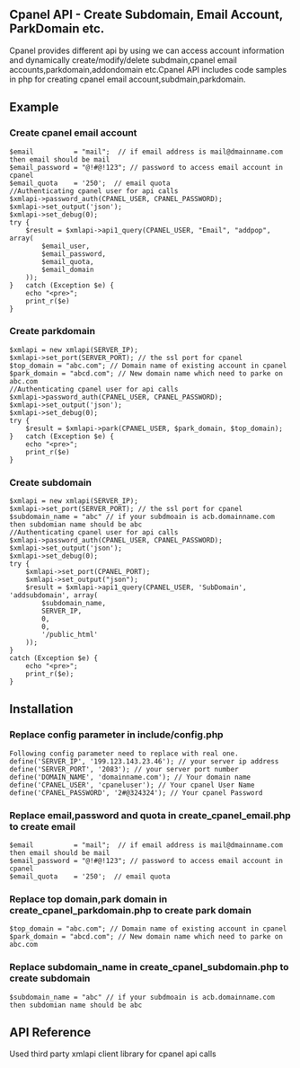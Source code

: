 ## Cpanel API - Create Subdomain, Email Account, ParkDomain etc.
Cpanel provides different api by using we can access account information and dynamically create/modify/delete subdmain,cpanel email accounts,parkdomain,addondomain etc.Cpanel API includes code samples in php for creating cpanel email account,subdmain,parkdomain.

## Example
### Create cpanel email account
    $email          = "mail";  // if email address is mail@dmainname.com then email should be mail
    $email_password = "@!#@!123"; // password to access email account in cpanel
    $email_quota    = '250';  // email quota
    //Authenticating cpanel user for api calls
    $xmlapi->password_auth(CPANEL_USER, CPANEL_PASSWORD);
    $xmlapi->set_output('json');        
    $xmlapi->set_debug(0);
    try {
        $result = $xmlapi->api1_query(CPANEL_USER, "Email", "addpop", array(
            $email_user,
            $email_password,
            $email_quota,
            $email_domain
        ));
    }   catch (Exception $e) {
        echo "<pre>";
        print_r($e)
    }
### Create parkdomain
    $xmlapi = new xmlapi(SERVER_IP);
    $xmlapi->set_port(SERVER_PORT); // the ssl port for cpanel          
    $top_domain = "abc.com"; // Domain name of existing account in cpanel
    $park_domain = "abcd.com"; // New domain name which need to parke on abc.com
    //Authenticating cpanel user for api calls
    $xmlapi->password_auth(CPANEL_USER, CPANEL_PASSWORD);
    $xmlapi->set_output('json');        
    $xmlapi->set_debug(0);
    try {
        $result = $xmlapi->park(CPANEL_USER, $park_domain, $top_domain);    
    }   catch (Exception $e) {
        echo "<pre>";
        print_r($e)
    }
### Create subdomain

    $xmlapi = new xmlapi(SERVER_IP);
    $xmlapi->set_port(SERVER_PORT); // the ssl port for cpanel
    $subdomain_name = "abc" // if your subdmoain is acb.domainname.com then subdomian name should be abc
    //Authenticating cpanel user for api calls
    $xmlapi->password_auth(CPANEL_USER, CPANEL_PASSWORD);
    $xmlapi->set_output('json');        
    $xmlapi->set_debug(0);
    try {
        $xmlapi->set_port(CPANEL_PORT);
        $xmlapi->set_output("json");
        $result = $xmlapi->api1_query(CPANEL_USER, 'SubDomain', 'addsubdomain', array(
            $subdomain_name,
            SERVER_IP,
            0,
            0,
            '/public_html'
        ));
    }
    catch (Exception $e) {
        echo "<pre>";
        print_r($e);
    }

## Installation
### Replace config parameter in include/config.php
    Following config parameter need to replace with real one.
    define('SERVER_IP', '199.123.143.23.46'); // your server ip address
    define('SERVER_PORT', '2083'); // your server port number
    define('DOMAIN_NAME', 'domainname.com'); // Your domain name
    define('CPANEL_USER', 'cpaneluser'); // Your cpanel User Name 
    define('CPANEL_PASSWORD', '2#@324324'); // Your cpanel Password 
### Replace email,password and quota in create_cpanel_email.php to create email
    $email          = "mail";  // if email address is mail@dmainname.com then email should be mail
    $email_password = "@!#@!123"; // password to access email account in cpanel
    $email_quota    = '250';  // email quota
### Replace top domain,park domain in create_cpanel_parkdomain.php to create park domain
    $top_domain = "abc.com"; // Domain name of existing account in cpanel
    $park_domain = "abcd.com"; // New domain name which need to parke on abc.com
### Replace subdomain_name in create_cpanel_subdomain.php to create subdomain
    $subdomain_name = "abc" // if your subdmoain is acb.domainname.com then subdomian name should be abc
## API Reference
Used third party xmlapi client library for cpanel api calls   